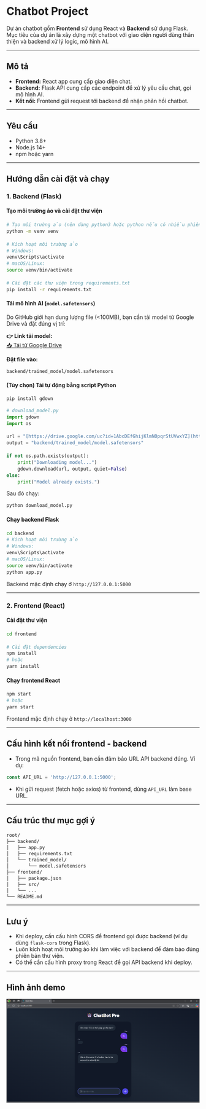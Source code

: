 
# Chatbot Project

Dự án chatbot gồm **Frontend** sử dụng React và **Backend** sử dụng Flask. Mục tiêu của dự án là xây dựng một chatbot với giao diện người dùng thân thiện và backend xử lý logic, mô hình AI.

---

## Mô tả

- **Frontend:** React app cung cấp giao diện chat.
- **Backend:** Flask API cung cấp các endpoint để xử lý yêu cầu chat, gọi mô hình AI.
- **Kết nối:** Frontend gửi request tới backend để nhận phản hồi chatbot.

---

## Yêu cầu

- Python 3.8+
- Node.js 14+
- npm hoặc yarn

---

## Hướng dẫn cài đặt và chạy

### 1. Backend (Flask)

#### Tạo môi trường ảo và cài đặt thư viện

```bash
# Tạo môi trường ảo (nên dùng python3 hoặc python nếu có nhiều phiên bản)
python -m venv venv

# Kích hoạt môi trường ảo
# Windows:
venv\Scripts\activate
# macOS/Linux:
source venv/bin/activate

# Cài đặt các thư viện trong requirements.txt
pip install -r requirements.txt
```

#### Tải mô hình AI (`model.safetensors`)

Do GitHub giới hạn dung lượng file (<100MB), bạn cần tải model từ Google Drive và đặt đúng vị trí:

**👉 Link tải model:**  
[📥 Tải từ Google Drive](https://drive.google.com/file/d/1AbcDEfGhijKlmNOpqrStUVwxYZ/view?usp=sharing](https://drive.google.com/drive/u/0/folders/1Uz06kBuGJ3ZEl1lQPuTPv-D3erl4flu2))

**Đặt file vào:**
```
backend/trained_model/model.safetensors
```

#### (Tùy chọn) Tải tự động bằng script Python

```bash
pip install gdown
```

```python
# download_model.py
import gdown
import os

url = "[https://drive.google.com/uc?id=1AbcDEfGhijKlmNOpqrStUVwxYZ](https://drive.google.com/drive/u/0/folders/1Uz06kBuGJ3ZEl1lQPuTPv-D3erl4flu2)"
output = "backend/trained_model/model.safetensors"

if not os.path.exists(output):
    print("Downloading model...")
    gdown.download(url, output, quiet=False)
else:
    print("Model already exists.")
```

Sau đó chạy:

```bash
python download_model.py
```

#### Chạy backend Flask

```bash
cd backend
# Kích hoạt môi trường ảo
# Windows:
venv\Scripts\activate
# macOS/Linux:
source venv/bin/activate
python app.py
```

Backend mặc định chạy ở `http://127.0.0.1:5000`

---

### 2. Frontend (React)

#### Cài đặt thư viện

```bash
cd frontend

# Cài đặt dependencies
npm install
# hoặc
yarn install
```

#### Chạy frontend React

```bash
npm start
# hoặc
yarn start
```

Frontend mặc định chạy ở `http://localhost:3000`

---

## Cấu hình kết nối frontend - backend

- Trong mã nguồn frontend, bạn cần đảm bảo URL API backend đúng. Ví dụ:

```js
const API_URL = 'http://127.0.0.1:5000';
```

- Khi gửi request (fetch hoặc axios) từ frontend, dùng `API_URL` làm base URL.

---

## Cấu trúc thư mục gợi ý

```
root/
├── backend/
│   ├── app.py
│   ├── requirements.txt
│   └── trained_model/
│       └── model.safetensors
├── frontend/
│   ├── package.json
│   ├── src/
│   └── ...
└── README.md
```

---

## Lưu ý

- Khi deploy, cần cấu hình CORS để frontend gọi được backend (ví dụ dùng `flask-cors` trong Flask).
- Luôn kích hoạt môi trường ảo khi làm việc với backend để đảm bảo đúng phiên bản thư viện.
- Có thể cần cấu hình proxy trong React để gọi API backend khi deploy.

---

## Hình ảnh demo
![demo](image.png)
